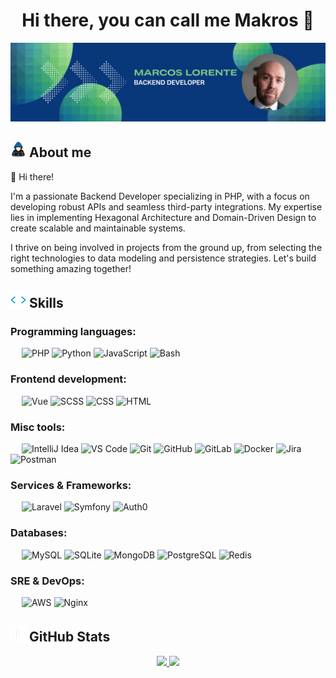 <div align="center">
<h1 align="center">
    Hi there, you can call me Makros 👋
</h1>
</div>
<img src="https://github.com/makrosloro/makrosloro/raw/main/img/marcos_lorente_github_banner_v2.png">

<h2 style="text-align:center"></h2>

## <picture><img src = "https://github.com/makrosloro/makrosloro/raw/main/img/about_me.gif" width = 25px></picture> About me


👋 Hi there! 

I'm a passionate Backend Developer specializing in PHP, with a focus on developing robust APIs and seamless third-party integrations. My expertise lies in implementing Hexagonal Architecture and Domain-Driven Design to create scalable and maintainable systems. 

I thrive on being involved in projects from the ground up, from selecting the right technologies to data modeling and persistence strategies. Let's build something amazing together!


## <picture><img src = "https://github.com/makrosloro/makrosloro/raw/main/img/skills.gif" width = 25px></picture> Skills
### Programming languages:
&emsp;
![PHP](https://img.shields.io/badge/-PHP-000?&logo=PHP)
![Python](https://img.shields.io/badge/-Python-000?&logo=Python)
![JavaScript](https://img.shields.io/badge/-JavaScript-000?&logo=JavaScript)
![Bash](https://img.shields.io/badge/-Bash-000?&logo=GNU-Bash)

### Frontend development:
&emsp;
![Vue](https://img.shields.io/badge/-Vue-000?&logo=vue.js)
![SCSS](https://img.shields.io/badge/-SCSS-000?&logo=Sass)
![CSS](https://img.shields.io/badge/-CSS-000?&logo=CSS3)
![HTML](https://img.shields.io/badge/-HTML-000?&logo=HTML5)
### Misc tools:
&emsp;
![IntelliJ Idea](https://img.shields.io/badge/Intellij%20Idea-000?logo=intellij-idea)
![VS Code](https://img.shields.io/badge/-VS%20Code-000?&logo=Visual-Studio-Code)
![Git](https://img.shields.io/badge/-Git-000?&logo=Git)
![GitHub](https://img.shields.io/badge/-GitHub-000?&logo=GitHub)
![GitLab](https://img.shields.io/badge/-GitLab-000?&logo=GitLab)
![Docker](https://img.shields.io/badge/-Docker-000?&logo=Docker)
![Jira](https://img.shields.io/badge/-Jira-000?&logo=Jira)
![Postman](https://img.shields.io/badge/-Postman-000?&logo=Postman)

### Services & Frameworks:
&emsp;
![Laravel](https://img.shields.io/badge/-Laravel-000?&logo=Laravel)
![Symfony](https://img.shields.io/badge/-Symfony-000?&logo=Symfony)
![Auth0](https://img.shields.io/badge/-Auth0-000?&logo=Auth0)


### Databases:
&emsp;
![MySQL](https://img.shields.io/badge/-MySQL-000?&logo=MySQL)
![SQLite](https://img.shields.io/badge/-SQLite-000?&logo=SQLite)
![MongoDB](https://img.shields.io/badge/-MongoDB-000?&logo=MongoDB)
![PostgreSQL](https://img.shields.io/badge/-PostgreSQL-000?&logo=PostgreSQL)
![Redis](https://img.shields.io/badge/-Redis-000?&logo=Redis)

### SRE & DevOps:
&emsp;
![AWS](https://img.shields.io/badge/-AWS-000?&logo=Amazon-AWS)
![Nginx](https://img.shields.io/badge/-Nginx-000?&logo=Nginx)


## <picture><img src = "https://github.com/makrosloro/makrosloro/raw/main/img/github_stats.gif" width = 25px></picture> GitHub Stats

<p align="center">
<a href="https://github.com/makrosloro">
  <img height="180em" src="https://github-readme-stats-eight-theta.vercel.app/api?username=makrosloro&show_icons=true&theme=algolia&include_all_commits=true&count_private=true"/>
  <img height="180em" src="https://github-readme-stats-eight-theta.vercel.app/api/top-langs/?username=makrosloro&layout=compact&langs_count=8&theme=algolia"/>
</a>
</p>


<!-- 
**makrosloro/makrosloro** is a ✨ _special_ ✨ repository because its `README.md` (this file) appears on your GitHub profile.

Here are some ideas to get you started:

- 🔭 I’m currently working on ...
- 🌱 I’m currently learning ...
- 👯 I’m looking to collaborate on ...
- 🤔 I’m looking for help with ...
- 💬 Ask me about ...
- 📫 How to reach me: ...
- 😄 Pronouns: ...
- ⚡ Fun fact: ...
-->
